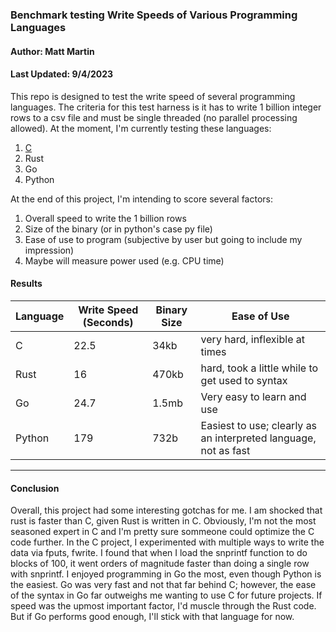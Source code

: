 ### Benchmark testing Write Speeds of Various Programming Languages
#### Author: Matt Martin
#### Last Updated: 9/4/2023


This repo is designed to test the write speed of several programming languages. The criteria for this test harness is it has to write 1 billion integer rows to a csv file and must be single threaded (no parallel processing allowed). At the moment, I'm currently testing these languages:

1. [C](https://github.com/mattmartin14/dream_machine/blob/main/benchmarks/write_speed/c_lang/c_writer_v3.c)
2. Rust
3. Go
4. Python

At the end of this project, I'm intending to score several factors:

1. Overall speed to write the 1 billion rows
2. Size of the binary (or in python's case py file)
3. Ease of use to program (subjective by user but going to include my impression)
4. Maybe will measure power used (e.g. CPU time)

<h4></h4>

<h4>Results</h4>

| Language | Write Speed (Seconds) | Binary Size | Ease of Use |
| -------- | --------------------  | ----------- | ----------- |
| C        | 22.5                  |  34kb       | very hard, inflexible at times |
| Rust     | 16                    |  470kb      | hard, took a little while to get used to syntax |
| Go       | 24.7                  |  1.5mb      | Very easy to learn and use |
| Python   | 179                   |  732b       | Easiest to use; clearly as an interpreted language, not as fast |

<hr></hr>

<h4>Conclusion</h4>
Overall, this project had some interesting gotchas for me. I am shocked that rust is faster than C, given Rust is written in C. Obviously, I'm not the most seasoned expert in C and I'm pretty sure sommeone could optimize the C code further. In the C project, I experimented with multiple ways to write the data via fputs, fwrite. I found that when I load the snprintf function to do blocks of 100, it went orders of magnitude faster than doing a single row with snprintf. 
</h5>
I enjoyed programming in Go the most, even though Python is the easiest. Go was very fast and not that far behind C; however, the ease of the syntax in Go far outweighs me wanting to use C for future projects. If speed was the upmost important factor, I'd muscle through the Rust code. But if Go performs good enough, I'll stick with that language for now.
